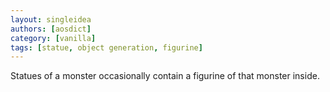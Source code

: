```yaml
---
layout: singleidea
authors: [aosdict]
category: [vanilla]
tags: [statue, object generation, figurine]
---
```

Statues of a monster occasionally contain a figurine of that monster inside.
